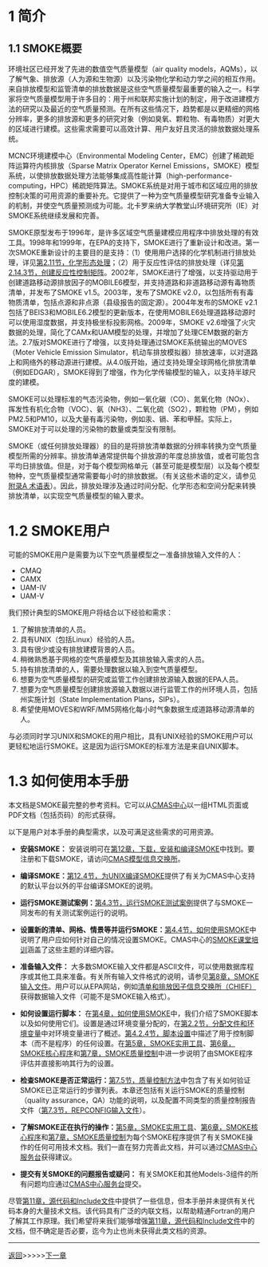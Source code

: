 # 1 简介

<a id=1.1></a>

## 1.1 SMOKE概要

环境社区已经开发了先进的数值空气质量模型（air quality models，AQMs），以了解气象、排放源（人为源和生物源）以及污染物化学和动力学之间的相互作用。来自排放模型和监管清单的排放数据是这些空气质量模型最重要的输入之一。科学家将空气质量模型用于许多目的：用于州和联邦实施计划的制定，用于改进建模方法的研究以及最近的空气质量预测。在所有这些情况下，趋势都是以更精细的网格分辨率，更多的排放源和更多的研究对象（例如臭氧、颗粒物、有毒物质）对更大的区域进行建模。这些需求需要可以高效计算、用户友好且灵活的排放数据处理系统。

MCNC环境建模中心（Environmental Modeling Center，EMC）创建了稀疏矩阵运算符内核排放（Sparse Matrix Operator Kernel Emissions，SMOKE）模型系统，以使排放数据处理方法能够集成高性能计算（high-performance-computing，HPC）稀疏矩阵算法。SMOKE系统是对用于城市和区域应用的排放控制决策的可用资源的重要补充。它提供了一种为空气质量模型研究准备专业输入的机制，并使空气质量预测成为可能。北卡罗来纳大学教堂山环境研究所（IE）对SMOKE系统继续发展和完善。

SMOKE原型发布于1996年，是许多区域空气质量建模应用程序中排放处理的有效工具。1998年和1999年，在EPA的支持下，SMOKE进行了重新设计和改进。第一次SMOKE重新设计的主要目的是支持：（1）使用用户选择的化学机制进行排放处理，详见[第2.11节，化学形态处理](ch02.md#2.11)；（2）用于反应性评估的排放处理（详见[第2.14.3节，创建反应性控制矩阵](ch02.md#2.14.3)。2002年，SMOKE进行了增强，以支持驱动用于创建道路移动源排放因子的MOBILE6模型，并支持道路和非道路移动源有毒物质清单，并发布了SMOKE v1.5。2003年，发布了SMOKE v2.0，以包括所有有毒物质清单，包括点源和非点源（县级报告的固定源）。2004年发布的SMOKE v2.1包括了BEIS3和MOBILE6.2模型的更新版本，在使用MOBILE6处理道路移动源时可以使用湿度数据，并支持极坐标投影网格。2009年，SMOKE v2.6增强了火灾数据的处理，简化了CAMx和UAM模型的处理，并增加了处理CEM数据的新方法。2.7版对SMOKE进行了增强，以支持处理通过SMOKE系统输出的MOVES（Moter Vehicle Emission Simulator，机动车排放模拟器）排放速率，以对道路上和网络外的移动源进行建模。从4.0版开始，通过支持处理全球网格化排放清单（例如EDGAR），SMOKE得到了增强，作为化学传输模型的输入，以支持半球尺度的建模。

SMOKE可以处理标准的气态污染物，例如一氧化碳（CO）、氮氧化物（NOx）、挥发性有机化合物（VOC）、氨（NH3）、二氧化硫（SO2），颗粒物（PM），例如PM2.5和PM10，以及大量有毒污染物，例如汞、镉、苯和甲醛。实际上，SMOKE对于可以处理的污染物的数量或类型没有限制。

SMOKE（或任何排放处理器）的目的是将排放清单数据的分辨率转换为空气质量模型所需的分辨率。排放清单通常提供每个排放源的年度总排放值，或者可能包含平均日排放值。但是，对于每个模型网格单元（甚至可能是模型层）以及每个模型物种，空气质量模型通常需要每小时的排放数据。（有关这些术语的定义，请参见[附录A 术语表](go01.md)）。因此，排放处理涉及通过时间分配、化学形态和空间分配来转换排放清单，以实现空气质量模型的输入要求。

<a id=1.2></a>

# 1.2 SMOKE用户

可能的SMOKE用户是需要为以下空气质量模型之一准备排放输入文件的人：

- CMAQ
- CAMX
- UAM-IV
- UAM-V

我们预计典型的SMOKE用户将结合以下经验和需求：

1. 了解排放清单的人员。
2. 具有UNIX（包括Linux）经验的人员。
3. 具有很少或没有排放建模背景的人员。
4. 稍微熟悉基于网格的空气质量模型及其排放输入需求的人员。
5. 持有排放清单的人，需要处理数据以输入到空气质量模型。
6. 想要为空气质量模型的研究或监管工作创建排放源输入数据的EPA人员。
7. 想要为空气质量模型创建排放源输入数据以进行监管工作的州环境人员，包括州实施计划（State Implementation Plans，SIPs）。
8. 希望使用MOVES和WRF/MM5网格化每小时气象数据生成道路移动源清单的人。

与必须同时学习UNIX和SMOKE的用户相比，具有UNIX经验的SMOKE用户可以更轻松地运行SMOKE。这是因为运行SMOKE的标准方法是来自UNIX脚本。

<a id=1.3></a>

# 1.3 如何使用本手册

本文档是SMOKE最完整的参考资料。它可以从[CMAS中心]( http://www.cmascenter.org )以一组HTML页面或PDF文档（包括页码）的形式获得。

以下是用户对本手册的典型需求，以及可满足这些需求的可用资源。

- **安装SMOKE：** 安装说明可在[第12章，下载，安装和编译SMOKE](ch12.md)中找到。要注册和下载SMOKE，请访问[CMAS模型信息交换所]( https://www.cmascenter.org/smoke/ )。

- **编译SMOKE：**[第12.4节，为UNIX编译SMOKE](ch12.md#12.4)提供了有关为CMAS中心支持的默认平台以外的平台编译SMOKE的说明。

- **运行SMOKE测试案例：**[第4.3节，运行SMOKE测试案例](ch04.md#4.3)提供了与SMOKE一同发布的有关测试案例运行的说明。

- **设置新的清单、网格、情景等并运行SMOKE：**[第4.4节，如何使用SMOKE](ch04.md#4.4)中说明了用户应如何针对自己的情况设置SMOKE。CMAS中心的[SMOKE课堂培训]( https://www.cmascenter.org/training/classes.cfm )涵盖了这些主题的详细内容。

- **准备输入文件：** 大多数SMOKE输入文件都是ASCII文件，可以使用数据库程序或其他工具来准备。有关所有输入文件格式的说明，请参见[第8章，SMOKE输入文件](ch08.md)。用户可以从EPA网站，例如[清单和排放因子信息交换所（CHIEF）]( https://www.epa.gov/chief )获得数据输入文件（可能不是SMOKE输入格式）。

- **如何设置运行脚本：** 在[第4章，如何使用SMOKE](ch04.md)中，我们介绍了SMOKE脚本以及如何使用它们。设置是通过环境变量分配的，在[第2.2节，分配文件和环境变量](ch02.md#2.2)中对环境变量进行了概述。[第4.2.4节，脚本设置](ch04.md#4.4)中描述了用于控制脚本（而不是程序）的任何设置。在[第5章，SMOKE实用工具](ch05.md)、[第6章，SMOKE核心程序](ch06.md)和[第7章，SMOKE质量控制](ch07.md)中进一步说明了由SMOKE程序评估并直接影响其行为的设置。

- **检查SMOKE是否正常运行：**[第7.5节，质量控制方法](ch07.md#7.5)中包含了有关如何验证SMOKE已正常运行的步骤列表。本章还包括有关运行SMOKE的质量控制（quality assurance，QA）功能的说明，以及配置不同类型的质量控制报告文件（[第7.3节，REPCONFIG输入文件](ch07.md#7.3)）。

- **了解SMOKE正在执行的操作：**[第5章，SMOKE实用工具](ch05.md)、[第6章，SMOKE核心程序](ch06.md)和[第7章，SMOKE质量控制](ch07.md)为每个SMOKE程序提供了有关SMOKE操作的任何可用技术文档。我们一直在努力完善此文档，并可以通过[CMAS中心服务台]( https://www.cmascenter.org/help-desk.cfm )获得建议。

- **提交有关SMOKE的问题报告或疑问：** 有关SMOKE和其他Models-3组件的所有问题均应通过[CMAS中心服务台]( https://www.cmascenter.org/help-desk.cfm )提交。

尽管[第11章，源代码和Include文件](ch11.md)中提供了一些信息，但本手册并未提供有关代码本身的大量技术文档。该代码具有广泛的内联文档，以帮助精通Fortran的用户了解其工作原理。我们希望将来我们能够增强[第11章，源代码和Include文件](ch11.md)中的文档，但不确定是否必要，迄今为止也尚未获得此类文档的资源。

------------------------------------------------------------------------

[返回](README.md)>>>>>[下一章](ch02.md)